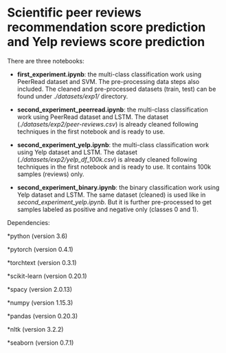 # Scientific peer reviews recommendation score prediction and Yelp reviews score prediction

There are three notebooks:

* **first_experiment.ipynb**: the multi-class classification work using PeerRead dataset and SVM. The pre-processing data steps also included. The cleaned and pre-processed datasets (train, test) can be found under *./datasets/exp1/* directory.

* **second_experiment_peerread.ipynb**: the multi-class classification work using PeerRead dataset and LSTM. The dataset (*./datasets/exp2/peer-reviews.csv*) is already cleaned following techniques in the first notebook and is ready to use.

* **second_experiment_yelp.ipynb**: the multi-class classification work using Yelp dataset and LSTM. The dataset (*./datasets/exp2/yelp_df_100k.csv*) is already cleaned following techniques in the first notebook and is ready to use. It contains 100k samples (reviews) only. 

* **second_experiment_binary.ipynb**: the binary classification work using Yelp dataset and LSTM. The same dataset (cleaned) is used like in *second_experiment_yelp.ipynb*. But it is further pre-processed to get samples labeled as positive and negative only (classes 0 and 1).




Dependencies:

*python (version 3.6)

*pytorch (version 0.4.1)

*torchtext (version 0.3.1)

*scikit-learn (version 0.20.1)

*spacy (version 2.0.13)

*numpy (version 1.15.3)

*pandas (version 0.20.3)

*nltk (version 3.2.2)

*seaborn (version 0.7.1)
